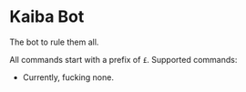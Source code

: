 # Kaiba Bot

The bot to rule them all.

All commands start with a prefix of `£`. Supported commands:

- Currently, fucking none.